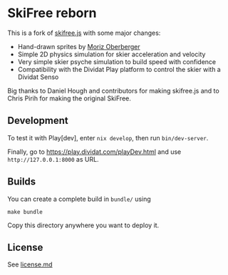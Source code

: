 # SkiFree reborn

This is a fork of [skifree.js](https://github.com/basicallydan/skifree.js) with some major changes:

- Hand-drawn sprites by [Moriz Oberberger](https://www.instagram.com/morizoberberger/)
- Simple 2D physics simulation for skier acceleration and velocity
- Very simple skier psyche simulation to build speed with confidence
- Compatibility with the Dividat Play platform to control the skier with a Dividat Senso

Big thanks to Daniel Hough and contributors for making skifree.js and to Chris Pirih for making the original SkiFree.

## Development

To test it with Play[dev], enter `nix develop`, then run `bin/dev-server`.

Finally, go to https://play.dividat.com/playDev.html and use `http://127.0.0.1:8000` as URL.

## Builds

You can create a complete build in `bundle/` using

    make bundle

Copy this directory anywhere you want to deploy it.

## License

See [license.md](blob/master/license.md)
